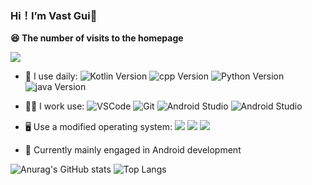 ### Hi！I’m Vast Gui👋
**😆 The number of visits to the homepage**

[![](https://count.getloli.com/get/@SakurajimaMaii.github.readme)](https://count.getloli.com/)

- 🚀 I use daily: ![Kotlin Version](https://img.shields.io/badge/Kotlin-1.5.30-%2300d2d3?logo=kotlin) ![cpp Version](https://img.shields.io/badge/cpp-C%2B%2B23-%230984e3?logo=C%2B%2B&logoColor=659ad2) ![Python Version](https://img.shields.io/badge/python-v3.8.3-%23e84393?logo=Python&logoColor=ff9f43) ![java Version](https://img.shields.io/badge/java-8-%231e3799?logo=java&logoColor=eb2f06)

- 👨‍💼 I work use: ![VSCode](https://img.shields.io/badge/-VSCode-%231e3799?logo=VisualStudioCode) ![Git](https://img.shields.io/badge/-Git-%232d3436?logo=git&logoColor=d35400) ![Android Studio](https://img.shields.io/badge/-Android%20Studio-%2357606f?logo=AndroidStudio&logoColor=2ed573) ![Android Studio](https://img.shields.io/badge/-Github-%232f3542?logo=Github&logoColor=ffffff) 

- 🖥 Use a modified operating system: <img src="https://img.shields.io/badge/Android--0?style=social&logo=Android&logoColor=3DDC84"/> <img src="https://img.shields.io/badge/Windows10--0?style=social&logo=Windows&logoColor=0078D6"/> <img src="https://img.shields.io/badge/Centos7--0?style=social&logo=Centos&logoColor=262577"/>    

- 📓 Currently mainly engaged in Android development

![Anurag's GitHub stats](https://github-readme-stats.vercel.app/api?username=SakurajimaMaii&show_icons=true&theme=default&count_private=true&bg_color=30,75A7FF,00FCFC&title_color=000000)
![Top Langs](https://github-readme-stats.vercel.app/api/top-langs/?username=SakurajimaMaii&count_private=true&layout=compact&bg_color=30,75A7FF,00FCFC&title_color=000000)

<!--START_SECTION:waka-->
<!--END_SECTION:waka-->
